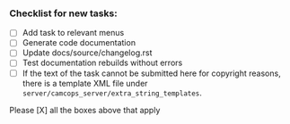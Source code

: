 ### Checklist for new tasks:

- [ ] Add task to relevant menus
- [ ] Generate code documentation
- [ ] Update docs/source/changelog.rst
- [ ] Test documentation rebuilds without errors
- [ ] If the text of the task cannot be submitted here for copyright reasons, there is a template XML file under `server/camcops_server/extra_string_templates`.

Please [X] all the boxes above that apply
